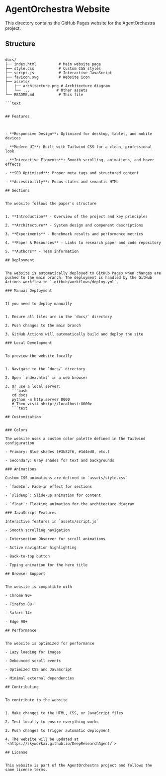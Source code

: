 # AgentOrchestra Website

This directory contains the GitHub Pages website for the AgentOrchestra project.

## Structure



```text

docs/
├── index.html          # Main website page
├── style.css           # Custom CSS styles
├── script.js           # Interactive JavaScript
├── favicon.svg         # Website icon
├── assets/
│   ├── architecture.png # Architecture diagram
│   └── ...            # Other assets
└── README.md           # This file

```text


## Features



- **Responsive Design**: Optimized for desktop, tablet, and mobile devices

- **Modern UI**: Built with Tailwind CSS for a clean, professional look

- **Interactive Elements**: Smooth scrolling, animations, and hover effects

- **SEO Optimized**: Proper meta tags and structured content

- **Accessibility**: Focus states and semantic HTML

## Sections


The website follows the paper's structure


1. **Introduction** - Overview of the project and key principles

2. **Architecture** - System design and component descriptions

3. **Experiments** - Benchmark results and performance metrics

4. **Paper & Resources** - Links to research paper and code repository

5. **Authors** - Team information

## Deployment


The website is automatically deployed to GitHub Pages when changes are pushed to the main branch. The deployment is handled by the GitHub Actions workflow in `.github/workflows/deploy.yml`.

### Manual Deployment


If you need to deploy manually


1. Ensure all files are in the `docs/` directory

2. Push changes to the main branch

3. GitHub Actions will automatically build and deploy the site

### Local Development


To preview the website locally


1. Navigate to the `docs/` directory

2. Open `index.html` in a web browser

3. Or use a local server:
   ```bash
   cd docs
   python -m http.server 8000
   # Then visit <http://localhost:8000>
   ```text

## Customization


### Colors

The website uses a custom color palette defined in the Tailwind configuration

- Primary: Blue shades (#3b82f6, #1d4ed8, etc.)

- Secondary: Gray shades for text and backgrounds

### Animations

Custom CSS animations are defined in `assets/style.css`

- `fadeIn`: Fade-in effect for sections

- `slideUp`: Slide-up animation for content

- `float`: Floating animation for the architecture diagram

### JavaScript Features

Interactive features in `assets/script.js`

- Smooth scrolling navigation

- Intersection Observer for scroll animations

- Active navigation highlighting

- Back-to-top button

- Typing animation for the hero title

## Browser Support


The website is compatible with

- Chrome 90+

- Firefox 88+

- Safari 14+

- Edge 90+

## Performance


The website is optimized for performance

- Lazy loading for images

- Debounced scroll events

- Optimized CSS and JavaScript

- Minimal external dependencies

## Contributing


To contribute to the website


1. Make changes to the HTML, CSS, or JavaScript files

2. Test locally to ensure everything works

3. Push changes to trigger automatic deployment

4. The website will be updated at `<https://skyworkai.github.io/DeepResearchAgent/`>

## License


This website is part of the AgentOrchestra project and follows the same license terms.
